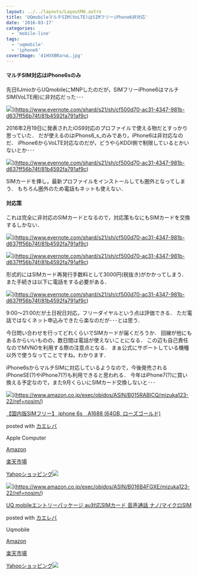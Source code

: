 ```yaml
---
layout: ../../layouts/LayoutMd.astro
title: 'UQmobileマルチSIM(VoLTE)はSIMフリーiPhone6非対応'
date: '2016-03-17'
categories:
  - 'mobile-line'
tags:
  - 'uqmobile'
  - 'iphone6'
coverImage: '41HVXBRarwL.jpg'
---
```


#### マルチSIM対応はiPhone6sのみ

先日IIJmioからUQmobileにMNPしたのだが，SIMフリーiPhone6はマルチSIM(VoLTE用)に非対応だった･･･

![](https://www.evernote.com/shard/s21/sh/cf500d70-ac31-4347-981b-d637ff56b74f/81b4592fa791af9c/res/62417c07-1ce1-47d7-886f-b4de5e55a837/%E3%82%B9%E3%82%AF%E3%83%AA%E3%83%BC%E3%83%B3%E3%82%B7%E3%83%A7%E3%83%83%E3%83%88_031816_065456_AM.jpg?resizeSmall&width=832)](https://www.evernote.com/shard/s21/sh/cf500d70-ac31-4347-981b-d637ff56b74f/81b4592fa791af9c)

2016年2月19日に発表されたiOS9対応のプロファイルで使える物だとすっかり思っていた． だが使えるのはiPhons6_s\_のみであり，iPhone6は非対応なのだ． iPhone6からVoLTE対応なのだが，どうやらKDDI側で制限しているとかいないとか･･･

![](https://www.evernote.com/shard/s21/sh/cf500d70-ac31-4347-981b-d637ff56b74f/81b4592fa791af9c/res/1ec3beda-8e30-4e5c-a646-4dee029d2a8f/Evernote%20Camera%20Roll%2020160318%20065945.png?resizeSmall&width=832)](https://www.evernote.com/shard/s21/sh/cf500d70-ac31-4347-981b-d637ff56b74f/81b4592fa791af9c)

SIMカードを挿し，最新プロファイルをインストールしても圏外となってしまう． もちろん圏外のため電話もネットも使えない．

#### 対応策

これは完全に非対応のSIMカードとなるので，対応策もなにもSIMカードを交換するしかない．

![](https://www.evernote.com/shard/s21/sh/cf500d70-ac31-4347-981b-d637ff56b74f/81b4592fa791af9c/res/a60be8fc-5d3e-475e-b939-bf592903a474/%E3%82%B9%E3%82%AF%E3%83%AA%E3%83%BC%E3%83%B3%E3%82%B7%E3%83%A7%E3%83%83%E3%83%88_031816_070411_AM.jpg?resizeSmall&width=832)](https://www.evernote.com/shard/s21/sh/cf500d70-ac31-4347-981b-d637ff56b74f/81b4592fa791af9c)

![](https://www.evernote.com/shard/s21/sh/cf500d70-ac31-4347-981b-d637ff56b74f/81b4592fa791af9c/res/869ca49a-99bc-4210-a1a5-9123107a0d34/%E3%82%B9%E3%82%AF%E3%83%AA%E3%83%BC%E3%83%B3%E3%82%B7%E3%83%A7%E3%83%83%E3%83%88_031816_070519_AM.jpg?resizeSmall&width=832)](https://www.evernote.com/shard/s21/sh/cf500d70-ac31-4347-981b-d637ff56b74f/81b4592fa791af9c)

形式的にはSIMカード再発行手数料として3000円(税抜き)がかかってしまう． また手続きは以下に電話をする必要がある．

![](https://www.evernote.com/shard/s21/sh/cf500d70-ac31-4347-981b-d637ff56b74f/81b4592fa791af9c/res/19426818-b97b-4071-ad6d-b62420525fb2/%E3%82%B9%E3%82%AF%E3%83%AA%E3%83%BC%E3%83%B3%E3%82%B7%E3%83%A7%E3%83%83%E3%83%88_031816_070659_AM.jpg?resizeSmall&width=832)](https://www.evernote.com/shard/s21/sh/cf500d70-ac31-4347-981b-d637ff56b74f/81b4592fa791af9c)

9:00～21:00だが土日祝日対応，フリーダイヤルという点は評価できる． ただ電話ではなくネット申込みできたら楽なのだが･･･とは思う．

今日問い合わせを行ってどれくらいでSIMカードが届くだろうか． 回線が他にもあるからいいものの，数日間は電話が使えないことになる． この辺も自己責任なのでMVNOを利用する際の注意点となる． まぁ公式にサポートしている機種以外で使うなってことですね，わかります．

iPhone6sからマルチSIMに対応しているようなので，今後発売されるiPhoneSE(?)やiPhone7(?)も利用できると思われる． 今年はiPhone7(?)に買い換える予定なので，また9月くらいにSIMカード交換しないと･･･

![](/archive/images/41HVXBRarwL._SL160_.jpg)](https://www.amazon.co.jp/exec/obidos/ASIN/B015RABICQ/mizuka123-22/ref=nosim/)

[【国内版SIMフリー】 iphone 6s　A1688 (64GB, ローズゴールド)](https://www.amazon.co.jp/exec/obidos/ASIN/B015RABICQ/mizuka123-22/ref=nosim/)

posted with [カエレバ](http://kaereba.com)

Apple Computer

[Amazon](http://www.amazon.co.jp/gp/search?keywords=%81y%8D%91%93%E0%94%C5SIM%83t%83%8A%81%5B%81z%20iphone%206s%81%40A1688%20%2864GB%2C%20%83%8D%81%5B%83Y%83S%81%5B%83%8B%83h%29&__mk_ja_JP=%83J%83%5E%83J%83i&tag=mizuka123-22)

[楽天市場](http://hb.afl.rakuten.co.jp/hgc/032b53ee.4b34c5ee.0f4a541e.f440145e/?pc=http%3A%2F%2Fsearch.rakuten.co.jp%2Fsearch%2Fmall%2F%25E3%2580%2590%25E5%259B%25BD%25E5%2586%2585%25E7%2589%2588SIM%25E3%2583%2595%25E3%2583%25AA%25E3%2583%25BC%25E3%2580%2591%2520iphone%25206s%25E3%2580%2580A1688%2520%252864GB%252C%2520%25E3%2583%25AD%25E3%2583%25BC%25E3%2582%25BA%25E3%2582%25B4%25E3%2583%25BC%25E3%2583%25AB%25E3%2583%2589%2529%2F-%2Ff.1-p.1-s.1-sf.0-st.A-v.2%3Fx%3D0%26scid%3Daf_ich_link_urltxt%26m%3Dhttp%3A%2F%2Fm.rakuten.co.jp%2F)

[Yahooショッピング![](//ad.jp.ap.valuecommerce.com/servlet/gifbanner?sid=3066752&pid=881990642)](//ck.jp.ap.valuecommerce.com/servlet/referral?sid=3066752&pid=881990642&vc_url=http%3A%2F%2Fsearch.shopping.yahoo.co.jp%2Fsearch%3Fp%3D%25E3%2580%2590%25E5%259B%25BD%25E5%2586%2585%25E7%2589%2588SIM%25E3%2583%2595%25E3%2583%25AA%25E3%2583%25BC%25E3%2580%2591%2520iphone%25206s%25E3%2580%2580A1688%2520%252864GB%252C%2520%25E3%2583%25AD%25E3%2583%25BC%25E3%2582%25BA%25E3%2582%25B4%25E3%2583%25BC%25E3%2583%25AB%25E3%2583%2589%2529)

![](/archive/images/51QjSf42%2BuL._SL160_.jpg)](https://www.amazon.co.jp/exec/obidos/ASIN/B016B4FGXE/mizuka123-22/ref=nosim/)

[UQ mobileエントリーパッケージ au対応SIMカード 音声通話 ナノ/マイクロSIM](https://www.amazon.co.jp/exec/obidos/ASIN/B016B4FGXE/mizuka123-22/ref=nosim/)

posted with [カエレバ](http://kaereba.com)

Uqmobile

[Amazon](http://www.amazon.co.jp/gp/search?keywords=UQ%20mobile%83G%83%93%83g%83%8A%81%5B%83p%83b%83P%81%5B%83W%20au%91%CE%89%9ESIM%83J%81%5B%83h%20%89%B9%90%BA%92%CA%98b%20%83i%83m%2F%83%7D%83C%83N%83%8DSIM&__mk_ja_JP=%83J%83%5E%83J%83i&tag=mizuka123-22)

[楽天市場](http://hb.afl.rakuten.co.jp/hgc/032b53ee.4b34c5ee.0f4a541e.f440145e/?pc=http%3A%2F%2Fsearch.rakuten.co.jp%2Fsearch%2Fmall%2FUQ%2520mobile%25E3%2582%25A8%25E3%2583%25B3%25E3%2583%2588%25E3%2583%25AA%25E3%2583%25BC%25E3%2583%2591%25E3%2583%2583%25E3%2582%25B1%25E3%2583%25BC%25E3%2582%25B8%2520au%25E5%25AF%25BE%25E5%25BF%259CSIM%25E3%2582%25AB%25E3%2583%25BC%25E3%2583%2589%2520%25E9%259F%25B3%25E5%25A3%25B0%25E9%2580%259A%25E8%25A9%25B1%2520%25E3%2583%258A%25E3%2583%258E%252F%25E3%2583%259E%25E3%2582%25A4%25E3%2582%25AF%25E3%2583%25ADSIM%2F-%2Ff.1-p.1-s.1-sf.0-st.A-v.2%3Fx%3D0%26scid%3Daf_ich_link_urltxt%26m%3Dhttp%3A%2F%2Fm.rakuten.co.jp%2F)

[Yahooショッピング![](//ad.jp.ap.valuecommerce.com/servlet/gifbanner?sid=3066752&pid=881990642)](//ck.jp.ap.valuecommerce.com/servlet/referral?sid=3066752&pid=881990642&vc_url=http%3A%2F%2Fsearch.shopping.yahoo.co.jp%2Fsearch%3Fp%3DUQ%2520mobile%25E3%2582%25A8%25E3%2583%25B3%25E3%2583%2588%25E3%2583%25AA%25E3%2583%25BC%25E3%2583%2591%25E3%2583%2583%25E3%2582%25B1%25E3%2583%25BC%25E3%2582%25B8%2520au%25E5%25AF%25BE%25E5%25BF%259CSIM%25E3%2582%25AB%25E3%2583%25BC%25E3%2583%2589%2520%25E9%259F%25B3%25E5%25A3%25B0%25E9%2580%259A%25E8%25A9%25B1%2520%25E3%2583%258A%25E3%2583%258E%252F%25E3%2583%259E%25E3%2582%25A4%25E3%2582%25AF%25E3%2583%25ADSIM)
